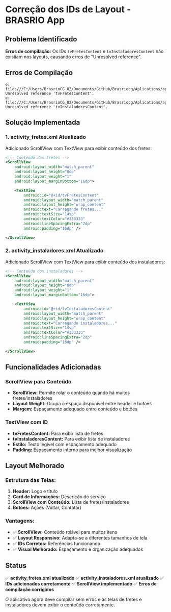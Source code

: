 # Correção dos IDs de Layout - BRASRIO App

## Problema Identificado

**Erros de compilação:** Os IDs `tvFretesContent` e `tvInstaladoresContent` não existiam nos layouts, causando erros de "Unresolved reference".

## Erros de Compilação

```
e: file:///C:/Users/BrasrioCG_02/Documents/GitHub/Brasriocg/Aplications/app/src/main/java/com/example/FretesActivity.kt:36:59 Unresolved reference 'tvFretesContent'.
e: file:///C:/Users/BrasrioCG_02/Documents/GitHub/Brasriocg/Aplications/app/src/main/java/com/example/InstaladoresActivity.kt:36:65 Unresolved reference 'tvInstaladoresContent'.
```

## Solução Implementada

### 1. **activity_fretes.xml Atualizado**

Adicionado ScrollView com TextView para exibir conteúdo dos fretes:

```xml
<!-- Conteúdo dos fretes -->
<ScrollView
    android:layout_width="match_parent"
    android:layout_height="0dp"
    android:layout_weight="1"
    android:layout_marginBottom="16dp">

    <TextView
        android:id="@+id/tvFretesContent"
        android:layout_width="match_parent"
        android:layout_height="wrap_content"
        android:text="Carregando fretes..."
        android:textSize="14sp"
        android:textColor="#333333"
        android:lineSpacingExtra="2dp"
        android:padding="16dp" />

</ScrollView>
```

### 2. **activity_instaladores.xml Atualizado**

Adicionado ScrollView com TextView para exibir conteúdo dos instaladores:

```xml
<!-- Conteúdo dos instaladores -->
<ScrollView
    android:layout_width="match_parent"
    android:layout_height="0dp"
    android:layout_weight="1"
    android:layout_marginBottom="16dp">

    <TextView
        android:id="@+id/tvInstaladoresContent"
        android:layout_width="match_parent"
        android:layout_height="wrap_content"
        android:text="Carregando instaladores..."
        android:textSize="14sp"
        android:textColor="#333333"
        android:lineSpacingExtra="2dp"
        android:padding="16dp" />

</ScrollView>
```

## Funcionalidades Adicionadas

### **ScrollView para Conteúdo**
- **ScrollView:** Permite rolar o conteúdo quando há muitos fretes/instaladores
- **Layout Weight:** Ocupa o espaço disponível entre header e botões
- **Margem:** Espaçamento adequado entre conteúdo e botões

### **TextView com ID**
- **tvFretesContent:** Para exibir lista de fretes
- **tvInstaladoresContent:** Para exibir lista de instaladores
- **Estilo:** Texto legível com espaçamento adequado
- **Padding:** Espaçamento interno para melhor visualização

## Layout Melhorado

### **Estrutura das Telas:**
1. **Header:** Logo e título
2. **Card de Informações:** Descrição do serviço
3. **ScrollView com Conteúdo:** Lista de fretes/instaladores
4. **Botões:** Ações (Voltar, Contatar)

### **Vantagens:**
- ✅ **ScrollView:** Conteúdo rolável para muitos itens
- ✅ **Layout Responsivo:** Adapta-se a diferentes tamanhos de tela
- ✅ **IDs Corretos:** Referências funcionando
- ✅ **Visual Melhorado:** Espaçamento e organização adequados

## Status

✅ **activity_fretes.xml atualizado**
✅ **activity_instaladores.xml atualizado**
✅ **IDs adicionados corretamente**
✅ **ScrollView implementado**
✅ **Erros de compilação corrigidos**

O aplicativo agora deve compilar sem erros e as telas de fretes e instaladores devem exibir o conteúdo corretamente.
